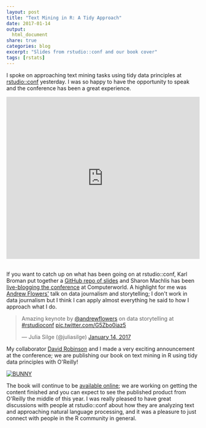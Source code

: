 ```yaml
---
layout: post
title: "Text Mining in R: A Tidy Approach"
date: 2017-01-14
output:
  html_document
share: true
categories: blog
excerpt: "Slides from rstudio::conf and our book cover"
tags: [rstats]
---
```


I spoke on approaching text mining tasks using tidy data principles at [rstudio::conf](https://www.rstudio.com/conference/) yesterday. I was so happy to have the opportunity to speak and the conference has been a great experience.

<div><div style="left: 0px; width: 100%; height: 0px; position: relative; padding-bottom: 83.9419%;"><iframe src="http://speakerdeck.com/player/d6041c6b704d4bf7bfa9d0973ae2d006" frameborder="0" allowfullscreen="true" webkitallowfullscreen="true" mozallowfullscreen="true" style="top: 0px; left: 0px; width: 100%; height: 100%; position: absolute;"></iframe></div></div>

<br>

If you want to catch up on what has been going on at rstudio::conf, Karl Broman put together a [GitHub repo of slides](https://github.com/kbroman/RStudioConf2017Slides) and Sharon Machlis has been [live-blogging the conference](http://www.computerworld.com/article/3157004/data-analytics/best-tips-and-takeaways-from-rstudio-conference.html) at Computerworld. A highlight for me was [Andrew Flowers'](https://twitter.com/andrewflowers) talk on data journalism and storytelling; I don't work in data journalism but I think I can apply almost everything he said to how I approach what I do.

<blockquote class="twitter-tweet" data-lang="en"><p lang="en" dir="ltr">Amazing keynote by <a href="https://twitter.com/andrewflowers">@andrewflowers</a> on data storytelling at <a href="https://twitter.com/hashtag/rstudioconf?src=hash">#rstudioconf</a> <a href="https://t.co/G5Zbo0iaz5">pic.twitter.com/G5Zbo0iaz5</a></p>&mdash; Julia Silge (@juliasilge) <a href="https://twitter.com/juliasilge/status/820273572509786112">January 14, 2017</a></blockquote>
<script async src="https://platform.twitter.com/widgets.js" charset="utf-8"></script>

My collaborator [David Robinson](http://varianceexplained.org/) and I made a very exciting announcement at the conference; we are publishing our book on text mining in R using tidy data principles with O'Reilly!

[![BUNNY](/figs/2017-01-14-RStudio-Conf/cover.png)](http://tidytextmining.com/)

The book will continue to be [available online](http://tidytextmining.com/); we are working on getting the content finished and you can expect to see the published product from O'Reilly the middle of this year. I was really pleased to have great discussions with people at rstudio::conf about how they are analyzing text and approaching natural language processing, and it was a pleasure to just connect with people in the R community in general. 
